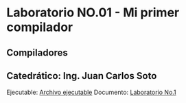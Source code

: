 # Laboratorio NO.01 - Mi primer compilador
## Compiladores
**Catedrático: Ing. Juan Carlos Soto**
---
Ejecutable: [Archivo ejecutable](https://github.com/Ale180820/LaboratorioNo1/tree/main/Ejecutable/net5.0)
Documento: [Laboratorio No.1](https://github.com/Ale180820/LaboratorioNo1/blob/main/Laboratorio%20No.%201.pdf)
